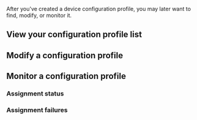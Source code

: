 After you've created a device configuration profile, you may later want to find, modify, or monitor it. 

## View your configuration profile list


## Modify a configuration profile


## Monitor a configuration profile


### Assignment status


### Assignment failures

